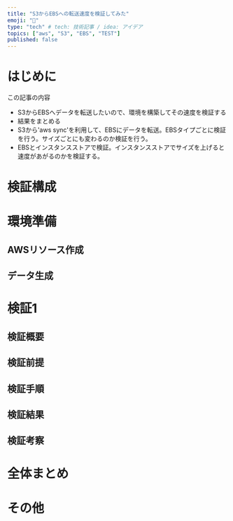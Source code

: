 ```yaml
---
title: "S3からEBSへの転送速度を検証してみた"
emoji: "🙌"
type: "tech" # tech: 技術記事 / idea: アイデア
topics: ["aws", "S3", "EBS", "TEST"]
published: false
---
```


# はじめに
この記事の内容
* S3からEBSへデータを転送したいので、環境を構築してその速度を検証する
* 結果をまとめる
* S3から'aws sync'を利用して、EBSにデータを転送。EBSタイプごとに検証を行う。サイズごとにも変わるのか検証を行う。
* EBSとインスタンスストアで検証。インスタンスストアでサイズを上げると速度があがるのかを検証する。

# 検証構成

# 環境準備
## AWSリソース作成
## データ生成

# 検証1
## 検証概要
## 検証前提
## 検証手順
## 検証結果
## 検証考察

# 全体まとめ
# その他








